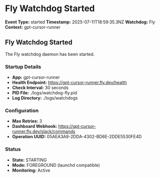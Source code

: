 # Fly Watchdog Started

**Event Type:** started
**Timestamp:** 2025-07-11T18:59:35.3NZ
**Watchdog:** Fly
**Context:** gpt-cursor-runner


## Fly Watchdog Started

The Fly watchdog daemon has been started.

### Startup Details
- **App:** gpt-cursor-runner
- **Health Endpoint:** https://gpt-cursor-runner.fly.dev/health
- **Check Interval:** 30 seconds
- **PID File:** ./logs/watchdog-fly.pid
- **Log Directory:** ./logs/watchdogs

### Configuration
- **Max Retries:** 3
- **Dashboard Webhook:** https://gpt-cursor-runner.fly.dev/slack/commands
- **Operation UUID:** 05AEA3A8-2DDA-4302-BD6E-2DDE5530FE4D

### Status
- **State:** STARTING
- **Mode:** FOREGROUND (launchd compatible)
- **Monitoring:** Active


